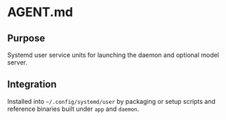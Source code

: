 # AGENT.md

## Purpose
Systemd user service units for launching the daemon and optional model server.

## Integration
Installed into `~/.config/systemd/user` by packaging or setup scripts and reference binaries built under `app` and `daemon`.
